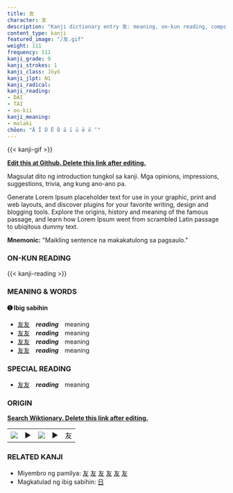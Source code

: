 ```yaml
---
title: 友
character: 友
description: "Kanji dictionary entry 友: meaning, on-kun reading, compounds, origin, related kanji"
content_type: kanji
featured_image: "/友.gif"
weight: 111
frequency: 111
kanji_grade: 9
kanji_strokes: 1
kanji_class: Jōyō
kanji_jlpt: N1
kanji_radical: 
kanji_reading: 
- DAI
- TAI
- oo-kii
kanji_meaning:
- malaki
chōon: "Ā Ī Ū Ē Ō ā ī ū ē ō ’"
---
```

[//]: # (Don't edit the line below. Kanji animated GIF code is automatically generated.)
{{< kanji-gif >}}

[//]: # (Edit below this line.)

**[Edit this at Github. Delete this link after editing.](https://github.com/tim0g/tim/tree/main/content/kanji/友/index.md)**

Magsulat dito ng introduction tungkol sa kanji. Mga opinions, impressions, suggestions, trivia, ang kung ano-ano pa.

Generate Lorem Ipsum placeholder text for use in your graphic, print and web layouts, and discover plugins for your favorite writing, design and blogging tools. Explore the origins, history and meaning of the famous passage, and learn how Lorem Ipsum went from scrambled Latin passage to ubiqitous dummy text.
 
**Mnemonic:** "Maikling sentence na makakatulong sa pagsaulo."

### ON-KUN READING

[//]: # (Don't edit the line below. ON-KUN READING code is automatically generated.)
{{< kanji-reading >}}

### MEANING & WORDS

#### ➊ **Ibig sabihin**
  - [友](../友)[友](../友)　***reading***　meaning
  - [友](../友)[友](../友)　***reading***　meaning
  - [友](../友)[友](../友)　***reading***　meaning
  - [友](../友)[友](../友)　***reading***　meaning

### SPECIAL READING
  - [友](../友)[友](../友)　***reading***　meaning

### ORIGIN

**[Search Wiktionary. Delete this link after editing.](https://wiktionary.org/wiki/友)**
<table class="kanji-table"><tr><td>
<img src="60px-友-bronze.svg.png">
</td><td>▶</td><td>
<img src="60px-友-oracle.svg.png">
</td><td>▶</td>
<td class="kanji-origin">友</td>
</tr></table>

### RELATED KANJI
- Miyembro ng pamilya: [友](../友) [友](../友) [友](../友) [友](../友) [友](../友) [友](../友)
- Magkatulad ng ibig sabihin: [日](../日)
